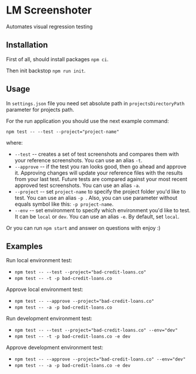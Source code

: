 # LM Screenshoter
Automates visual regression testing

## Installation
First of all, should install packages `npm ci`.

Then init backstop `npm run init`.

## Usage
In `settings.json` file you need set absolute path in `projectsDirectoryPath` parameter for projects path.

For the run application you should use the next example command:

`npm test -- --test --project="project-name"`

where:

* `--test` -- creates a set of test screenshots and compares them with your reference screenshots. You can use an alias `-t`.
* `--approve` -- if the test you ran looks good, then go ahead and approve it. Approving changes will update your
 reference files with the results from your last test. Future tests are compared against your most recent approved
  test screenshots. You can use an alias `-a`.
* `--project` -- set `project-name` to specify the project folder you'd like to test. You can use an alias `-p
`. Also, you can use parameter without equals symbol like this: `-p project-name`.
* `--env`  -- set environment to specify which environment you'd like to test. It can be `local` or `dev`. You can use an
 alias `-e`. By default, set `local`. 

Or you can run `npm start` and answer on questions with enjoy :)

## Examples

Run local environment test:
* `npm test -- --test --project="bad-credit-loans.co"`
* `npm test -- -t -p bad-credit-loans.co`

Approve local environment test:
* `npm test -- --approve --project="bad-credit-loans.co"`
* `npm test -- -a -p bad-credit-loans.co`

Run development environment test:
* `npm test -- --test --project="bad-credit-loans.co" --env="dev"`
* `npm test -- -t -p bad-credit-loans.co -e dev`

Approve development environment test:
* `npm test -- --approve --project="bad-credit-loans.co" --env="dev"`
* `npm test -- -a -p bad-credit-loans.co -e dev`
